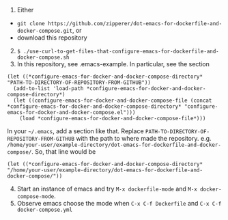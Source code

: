 1. Either
 - `git clone https://github.com/zipperer/dot-emacs-for-dockerfile-and-docker-compose.git`, or
 - download this repository
2. `$ ./use-curl-to-get-files-that-configure-emacs-for-dockerfile-and-docker-compose.sh`
3. In this repository, see .emacs-example. In particular, see the section 
  ```
  (let ((*configure-emacs-for-docker-and-docker-compose-directory* "PATH-TO-DIRECTORY-OF-REPOSITORY-FROM-GITHUB"))
    (add-to-list 'load-path *configure-emacs-for-docker-and-docker-compose-directory*)
    (let ((configure-emacs-for-docker-and-docker-compose-file (concat *configure-emacs-for-docker-and-docker-compose-directory* "configure-emacs-for-docker-and-docker-compose.el")))
      (load *configure-emacs-for-docker-and-docker-compose-file*)))
  ```
   In your `~/.emacs`, add a section like that. Replace `PATH-TO-DIRECTORY-OF-REPOSITORY-FROM-GITHUB` with the path to where made the repository. e.g. `/home/your-user/example-directory/dot-emacs-for-dockerfile-and-docker-compose/`. So, that line would be
   ```
  (let ((*configure-emacs-for-docker-and-docker-compose-directory* "/home/your-user/example-directory/dot-emacs-for-dockerfile-and-docker-compose/"))
  ```
4. Start an instance of emacs and try `M-x dockerfile-mode` and `M-x docker-compose-mode`.
5. Observe emacs choose the mode when `C-x C-f Dockerfile` and `C-x C-f docker-compose.yml`
